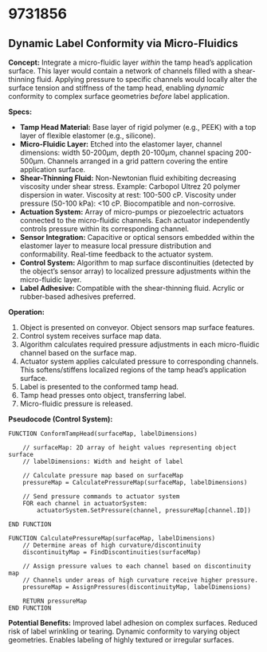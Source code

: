 # 9731856

## Dynamic Label Conformity via Micro-Fluidics

**Concept:** Integrate a micro-fluidic layer *within* the tamp head’s application surface. This layer would contain a network of channels filled with a shear-thinning fluid. Applying pressure to specific channels would locally alter the surface tension and stiffness of the tamp head, enabling *dynamic* conformity to complex surface geometries *before* label application.

**Specs:**

*   **Tamp Head Material:** Base layer of rigid polymer (e.g., PEEK) with a top layer of flexible elastomer (e.g., silicone).
*   **Micro-Fluidic Layer:** Etched into the elastomer layer, channel dimensions: width 50-200μm, depth 20-100μm, channel spacing 200-500μm.  Channels arranged in a grid pattern covering the entire application surface.
*   **Shear-Thinning Fluid:**  Non-Newtonian fluid exhibiting decreasing viscosity under shear stress. Example: Carbopol Ultrez 20 polymer dispersion in water.  Viscosity at rest: 100-500 cP. Viscosity under pressure (50-100 kPa): <10 cP.  Biocompatible and non-corrosive.
*   **Actuation System:** Array of micro-pumps or piezoelectric actuators connected to the micro-fluidic channels. Each actuator independently controls pressure within its corresponding channel.
*   **Sensor Integration:**  Capacitive or optical sensors embedded within the elastomer layer to measure local pressure distribution and conformability. Real-time feedback to the actuator system.
*   **Control System:** Algorithm to map surface discontinuities (detected by the object’s sensor array) to localized pressure adjustments within the micro-fluidic layer.
*   **Label Adhesive:** Compatible with the shear-thinning fluid. Acrylic or rubber-based adhesives preferred.

**Operation:**

1.  Object is presented on conveyor. Object sensors map surface features.
2.  Control system receives surface map data.
3.  Algorithm calculates required pressure adjustments in each micro-fluidic channel based on the surface map.
4.  Actuator system applies calculated pressure to corresponding channels. This softens/stiffens localized regions of the tamp head’s application surface.
5.  Label is presented to the conformed tamp head.
6.  Tamp head presses onto object, transferring label.
7.  Micro-fluidic pressure is released.

**Pseudocode (Control System):**

```
FUNCTION ConformTampHead(surfaceMap, labelDimensions)

    // surfaceMap: 2D array of height values representing object surface
    // labelDimensions: Width and height of label

    // Calculate pressure map based on surfaceMap
    pressureMap = CalculatePressureMap(surfaceMap, labelDimensions)

    // Send pressure commands to actuator system
    FOR each channel in actuatorSystem:
        actuatorSystem.SetPressure(channel, pressureMap[channel.ID])

END FUNCTION

FUNCTION CalculatePressureMap(surfaceMap, labelDimensions)
    // Determine areas of high curvature/discontinuity
    discontinuityMap = FindDiscontinuities(surfaceMap)

    // Assign pressure values to each channel based on discontinuity map
    // Channels under areas of high curvature receive higher pressure.
    pressureMap = AssignPressures(discontinuityMap, labelDimensions)

    RETURN pressureMap
END FUNCTION
```

**Potential Benefits:** Improved label adhesion on complex surfaces. Reduced risk of label wrinkling or tearing. Dynamic conformity to varying object geometries. Enables labeling of highly textured or irregular surfaces.